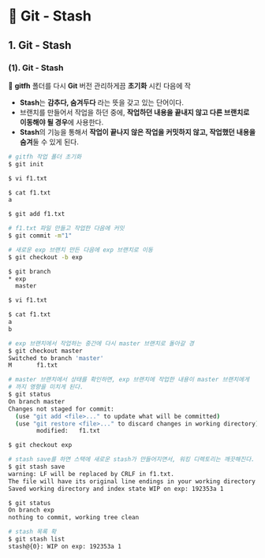 # 📄 Git - Stash

## 1. Git - Stash

### \(1\). Git - Stash

🔎 **gitfh**  폴더를 다시 **Git** 버전 관리하게끔 **초기화** 시킨 다음에 작

* **Stash**는 **감추다, 숨겨두다** 라는 뜻을 갖고 있는 단어이다.
* 브랜치를 만들어서 작업을 하던 중에, **작업하던 내용을 끝내지 않고 다른 브랜치로 이동해야 될 경우**에 사용한다.
* **Stash**의 기능을 통해서 **작업이 끝나지 않은 작업을 커밋하지 않고, 작업했던 내용을 숨겨**둘 수 있게 된다.



```bash
# gitfh 작업 폴더 초기화
$ git init

$ vi f1.txt

$ cat f1.txt
a

$ git add f1.txt

# f1.txt 파일 만들고 작업한 다음에 커밋
$ git commit -m"1"

# 새로운 exp 브랜치 만든 다음에 exp 브랜치로 이동
$ git checkout -b exp

$ git branch
* exp
  master

$ vi f1.txt

$ cat f1.txt
a
b

# exp 브랜치에서 작업하는 중간에 다시 master 브랜치로 돌아갈 경
$ git checkout master
Switched to branch 'master'
M       f1.txt

# master 브랜치에서 상태를 확인하면, exp 브랜치에 작업한 내용이 master 브랜치에게
# 까지 영향을 미치게 된다.
$ git status
On branch master
Changes not staged for commit:
  (use "git add <file>..." to update what will be committed)
  (use "git restore <file>..." to discard changes in working directory)
        modified:   f1.txt

$ git checkout exp

# stash save를 하면 스택에 새로운 stash가 만들어지면서, 워킹 디렉토리는 깨끗해진다.
$ git stash save
warning: LF will be replaced by CRLF in f1.txt.
The file will have its original line endings in your working directory
Saved working directory and index state WIP on exp: 192353a 1

$ git status
On branch exp
nothing to commit, working tree clean

# stash 목록 확
$ git stash list
stash@{0}: WIP on exp: 192353a 1




```



